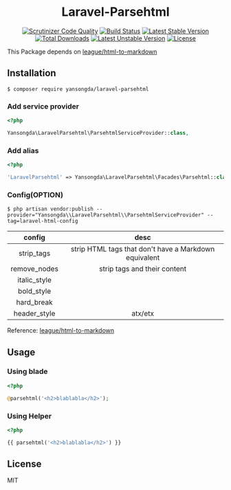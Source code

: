 <h1 align="center">Laravel-Parsehtml</h1>

<p align="center">
<a href="https://scrutinizer-ci.com/g/yansongda/laravel-parsehtml/?branch=master"><img src="https://scrutinizer-ci.com/g/yansongda/laravel-parsehtml/badges/quality-score.png?b=master" alt="Scrutinizer Code Quality"></a>
<a href="https://scrutinizer-ci.com/g/yansongda/laravel-parsehtml/build-status/master"><img src="https://scrutinizer-ci.com/g/yansongda/laravel-parsehtml/badges/build.png?b=master" alt="Build Status"></a>
<a href="https://packagist.org/packages/yansongda/laravel-parsehtml"><img src="https://poser.pugx.org/yansongda/laravel-parsehtml/v/stable" alt="Latest Stable Version"></a>
<a href="https://packagist.org/packages/yansongda/laravel-parsehtml"><img src="https://poser.pugx.org/yansongda/laravel-parsehtml/downloads" alt="Total Downloads"></a>
<a href="https://packagist.org/packages/yansongda/laravel-parsehtml"><img src="https://poser.pugx.org/yansongda/laravel-parsehtml/v/unstable" alt="Latest Unstable Version"></a>
<a href="https://packagist.org/packages/yansongda/laravel-parsehtml"><img src="https://poser.pugx.org/yansongda/laravel-parsehtml/license" alt="License"></a>
</p>

This Package depends on [league/html-to-markdown](https://github.com/thephpleague/html-to-markdown)  

## Installation

```shell
$ composer require yansongda/laravel-parsehtml
```

### Add service provider

```php
<?php

Yansongda\LaravelParsehtml\ParsehtmlServiceProvider::class,
```

### Add alias

```php
<?php

'LaravelParsehtml' => Yansongda\LaravelParsehtml\Facades\Parsehtml::class,
```

### Config(OPTION)

```shell
$ php artisan vendor:publish --provider="Yansongda\\LaravelParsehtml\\ParsehtmlServiceProvider" --tag=laravel-html-config
```

|     config   |            desc            |
| :----------: | :------------------------: |
| strip_tags   | strip HTML tags that don't have a Markdown equivalent      |
| remove_nodes | strip tags and their content      |
| italic_style |    |
| bold_style   |        |
| hard_break   |   |
| header_style | atx/etx |

Reference: [league/html-to-markdown](https://github.com/thephpleague/html-to-markdown)

## Usage

### Using blade
```php
<?php

@parsehtml('<h2>blablabla</h2>');
```

### Using Helper
```php
<?php

{{ parsehtml('<h2>blablabla</h2>') }}
```

## License

MIT
